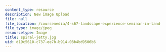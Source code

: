 ```yaml
---
content_type: resource
description: New image Upload
file: null
file_location: /coursemedia/4-s67-landscape-experience-seminar-in-land-art-fall-2016/d19c5610c737ee7bb91403b4bd9506b6_spiral-jetty.jpg
file_type: image/jpeg
resourcetype: Image
title: spiral-jetty.jpg
uid: d19c5610-c737-ee7b-b914-03b4bd9506b6
---
```

